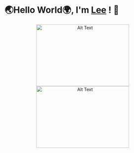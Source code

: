 # 🌏Hello World🌍, I'm [Lee](https://ludacris2g.github.io/) ! 🗿
<!-- Your markdown content above -->

<div style="text-align: center;">
  <img src="https://64.media.tumblr.com/4c989428ba947bc4966e07e76d36bd28/118ec01107834a73-07/s1280x1920/fdb109b146e112c17776b4198d1fa61396b951e0.gifv" alt="Alt Text"     style="width: 300px; height: 200px; text-align: center;">
</div>

<div style="text-align: center;">
  <img src="[your-gif-url](https://64.media.tumblr.com/4c989428ba947bc4966e07e76d36bd28/118ec01107834a73-07/s1280x1920/fdb109b146e112c17776b4198d1fa61396b951e0.gifv)" alt="Alt Text" style="width: 300px; height: 200px;">
</div>

<!-- Your markdown content below -->
